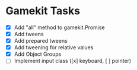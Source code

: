 Gamekit Tasks
=============

- [x] Add "all" method to gamekit.Promise
- [x] Add tweens
- [x] Add prepared tweens
- [x] Add tweening for relative values
- [x] Add Object Groups
- [ ] Implement input class ([x] keyboard, [ ] pointer)